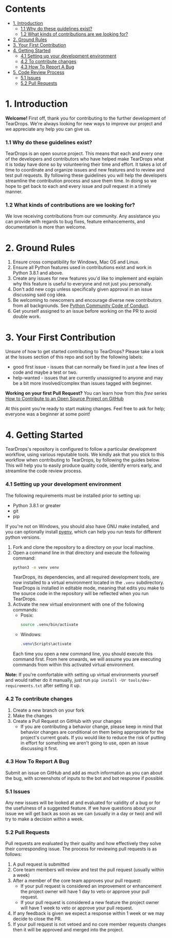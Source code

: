 # Contents
* [1. Introduction](#1-introduction)
  * [1.1 Why do these guidelines exist?](#11-why-do-these-guidelines-exist)
  * [1.2 What kinds of contributions are we looking for?](#12-what-kinds-of-contributions-are-we-looking-for)
* [2. Ground Rules](#2-ground-rules)
* [3. Your First Contribution](#3-your-first-contribution)
* [4. Getting Started](#4-getting-started)
  * [4.1 Setting up your development environment](#41-setting-up-your-development-environment)
  * [4.2 To contribute changes](#46-to-contribute-changes)
  * [4.3 How To Report A Bug](#47-how-to-report-a-bug)
* [5. Code Review Process](#5-code-review-process)
  * [5.1 Issues](#51-issues)
  * [5.2 Pull Requests](#52-pull-requests)

# 1. Introduction
**Welcome!** First off, thank you for contributing to the further development of TearDrops. We're always looking for new ways to improve our project and we appreciate any help you can give us.

### 1.1 Why do these guidelines exist?
TearDrops is an open source project. This means that each and every one of the developers and contributors who have helped make TearDrops what it is today have done so by volunteering their time and effort. It takes a lot of time to coordinate and organize issues and new features and to review and test pull requests. By following these guidelines you will help the developers streamline the contribution process and save them time. In doing so we hope to get back to each and every issue and pull request in a timely manner.

### 1.2 What kinds of contributions are we looking for?
We love receiving contributions from our community. Any assistance you can provide with regards to bug fixes, feature enhancements, and documentation is more than welcome.

# 2. Ground Rules
1. Ensure cross compatibility for Windows, Mac OS and Linux.
2. Ensure all Python features used in contributions exist and work in Python 3.8.1 and above.
3. Create any issues for new features you'd like to implement and explain why this feature is useful to everyone and not just you personally.
4. Don't add new cogs unless specifically given approval in an issue discussing said cog idea.
5. Be welcoming to newcomers and encourage diverse new contributors from all backgrounds. See [Python Community Code of Conduct](https://www.python.org/psf/codeofconduct/).
6. Get yourself assigned to an issue before working on the PR to avoid double work. 

# 3. Your First Contribution
Unsure of how to get started contributing to TearDrops? Please take a look at the Issues section of this repo and sort by the following labels:

* good first issue - issues that can normally be fixed in just a few lines of code and maybe a test or two.
* help-wanted - issues that are currently unassigned to anyone and may be a bit more involved/complex than issues tagged with beginner.

**Working on your first Pull Request?** You can learn how from this *free* series [How to Contribute to an Open Source Project on GitHub](https://egghead.io/series/how-to-contribute-to-an-open-source-project-on-github)

At this point you're ready to start making changes. Feel free to ask for help; everyone was a beginner at some point!

# 4. Getting Started

TearDrops's repository is configured to follow a particular development workflow, using various reputable tools. We kindly ask that you stick to this workflow when contributing to TearDrops, by following the guides below. This will help you to easily produce quality code, identify errors early, and streamline the code review process.

### 4.1 Setting up your development environment
The following requirements must be installed prior to setting up:
 - Python 3.8.1 or greater
 - git
 - pip
 
If you're not on Windows, you should also have GNU make installed, and you can optionally install [pyenv](https://github.com/pyenv/pyenv), which can help you run tests for different python versions.

1. Fork and clone the repository to a directory on your local machine.
2. Open a command line in that directory and execute the following command:
    ```bash
    python3 -m venv venv
    ```
    TearDrops, its dependencies, and all required development tools, are now installed to a virtual environment located in the `.venv` subdirectory. TearDrops is installed in editable mode, meaning that edits you make to the source code in the repository will be reflected when you run TearDrops.
3. Activate the new virtual environment with one of the following commands:
    - Posix:
        ```bash
        source .venv/bin/activate
        ```
    - Windows:
        ```powershell
        .venv\Scripts\activate
        ```
    Each time you open a new command line, you should execute this command first. From here onwards, we will assume you are executing commands from within this activated virtual environment.
 
**Note:** If you're comfortable with setting up virtual environments yourself and would rather do it manually, just run `pip install -Ur tools/dev-requirements.txt` after setting it up.

### 4.2 To contribute changes

1. Create a new branch on your fork
2. Make the changes
3. Create a Pull Request on GitHub with your changes
      - If you are contributing a behavior change, please keep in mind that behavior changes
        are conditional on them being appropriate for the project's current goals.
        If you would like to reduce the risk of putting in effort for something we aren't
        going to use, open an issue discussing it first.

### 4.3 How To Report A Bug
Submit an issue on GitHub and add as much information as you can about the bug, with screenshots of inputs to the bot and bot response if possible. 

### 5.1 Issues
Any new issues will be looked at and evaluated for validity of a bug or for the usefulness of a suggested feature. If we have questions about your issue we will get back as soon as we can (usually in a day or two) and will try to make a decision within a week.

### 5.2 Pull Requests
Pull requests are evaluated by their quality and how effectively they solve their corresponding issue. The process for reviewing pull requests is as follows:

1. A pull request is submitted
2. Core team members will review and test the pull request (usually within a week)
3. After a member of the core team approves your pull request:
    * If your pull request is considered an improvement or enhancement the project owner will have 1 day to veto or approve your pull request.
    * If your pull request is considered a new feature the project owner will have 1 week to veto or approve your pull request.
4. If any feedback is given we expect a response within 1 week or we may decide to close the PR.
5. If your pull request is not vetoed and no core member requests changes then it will be approved and merged into the project.
